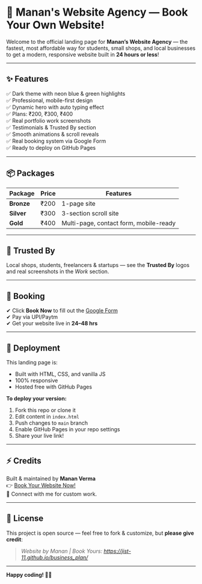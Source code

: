# 🚀 Manan's Website Agency — Book Your Own Website!

Welcome to the official landing page for **Manan’s Website Agency** — the fastest, most affordable way for students, small shops, and local businesses to get a modern, responsive website built in **24 hours or less**!

---

## ✨ **Features**

✅ Dark theme with neon blue & green highlights  
✅ Professional, mobile-first design  
✅ Dynamic hero with auto typing effect  
✅ Plans: ₹200, ₹300, ₹400  
✅ Real portfolio work screenshots  
✅ Testimonials & Trusted By section  
✅ Smooth animations & scroll reveals  
✅ Real booking system via Google Form  
✅ Ready to deploy on GitHub Pages

---

## 📦 **Packages**

| Package | Price | Features |
| ------- | ----- | -------- |
| **Bronze** | ₹200 | 1-page site |
| **Silver** | ₹300 | 3-section scroll site |
| **Gold** | ₹400 | Multi-page, contact form, mobile-ready |

---

## 📸 **Trusted By**

Local shops, students, freelancers & startups — see the **Trusted By** logos and real screenshots in the *Work* section.

---

## 📝 **Booking**

✔ Click **Book Now** to fill out the [Google Form](https://forms.gle/sRxeSVGx6SPJ9jhWA)  
✔ Pay via UPI/Paytm  
✔ Get your website live in **24–48 hrs**

---

## 🚀 **Deployment**

This landing page is:
- Built with HTML, CSS, and vanilla JS
- 100% responsive
- Hosted free with GitHub Pages

**To deploy your version:**

1. Fork this repo or clone it  
2. Edit content in `index.html`  
3. Push changes to `main` branch  
4. Enable GitHub Pages in your repo settings  
5. Share your live link!

---

## ⚡ **Credits**

Built & maintained by **Manan Verma**  
👉 [Book Your Website Now!](https://jist-11.github.io/business_plan/)  
💬 Connect with me for custom work.

---

## 📜 **License**

This project is open source — feel free to fork & customize, but **please give credit**:  
> *Website by Manan | Book Yours: https://jist-11.github.io/business_plan/*

---

**Happy coding! 🚀✨**

